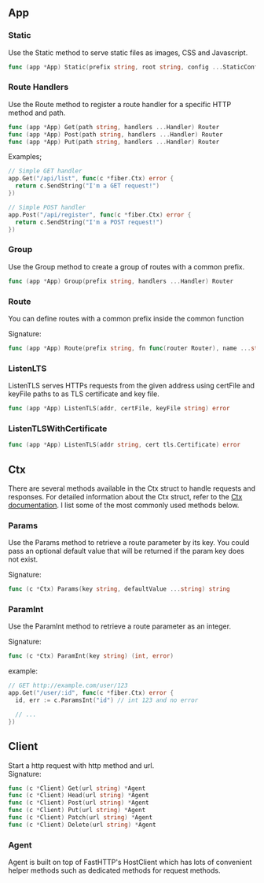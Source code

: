 







## App
### Static
Use the Static method to serve static files as images, CSS and Javascript.

```go
func (app *App) Static(prefix string, root string, config ...StaticConfig) Router
```

### Route Handlers
Use the Route method to register a route handler for a specific HTTP method and path.

```go
func (app *App) Get(path string, handlers ...Handler) Router
func (app *App) Post(path string, handlers ...Handler) Router
func (app *App) Put(path string, handlers ...Handler) Router
```

Examples;
```go
// Simple GET handler
app.Get("/api/list", func(c *fiber.Ctx) error {
  return c.SendString("I'm a GET request!")
})

// Simple POST handler
app.Post("/api/register", func(c *fiber.Ctx) error {
  return c.SendString("I'm a POST request!")
})
```

### Group
Use the Group method to create a group of routes with a common prefix.

```go
func (app *App) Group(prefix string, handlers ...Handler) Router
```

### Route
You can define routes with a common prefix inside the common function

Signature:
```go
func (app *App) Route(prefix string, fn func(router Router), name ...string) Router
```

### ListenLTS
ListenTLS serves HTTPs requests from the given address using certFile and keyFile paths to as TLS certificate and key file.
```go
func (app *App) ListenTLS(addr, certFile, keyFile string) error
```
### ListenTLSWithCertificate
```go
func (app *App) ListenTLS(addr string, cert tls.Certificate) error
```

## Ctx
There are several methods available in the Ctx struct to handle requests and responses.  For detailed information about the Ctx struct, refer to the [Ctx documentation](https://pkg.go.dev/github.com/gofiber/fiber/v2#Ctx).  I list some of the most commonly used methods below.

### Params
Use the Params method to retrieve a route parameter by its key. You could pass an optional default value that will be returned if the param key does not exist.

Signature:	
```go
func (c *Ctx) Params(key string, defaultValue ...string) string
````


### ParamInt
Use the ParamInt method to retrieve a route parameter as an integer.

Signature:	
```go
func (c *Ctx) ParamInt(key string) (int, error)
```
example:
```go
// GET http://example.com/user/123
app.Get("/user/:id", func(c *fiber.Ctx) error {
  id, err := c.ParamsInt("id") // int 123 and no error

  // ...
})
```






## Client
Start a http request with http method and url.<br/>
Signature:
```go
func (c *Client) Get(url string) *Agent
func (c *Client) Head(url string) *Agent
func (c *Client) Post(url string) *Agent
func (c *Client) Put(url string) *Agent
func (c *Client) Patch(url string) *Agent
func (c *Client) Delete(url string) *Agent
```


### Agent
Agent is built on top of FastHTTP's HostClient which has lots of convenient helper methods such as dedicated methods for request methods.

 